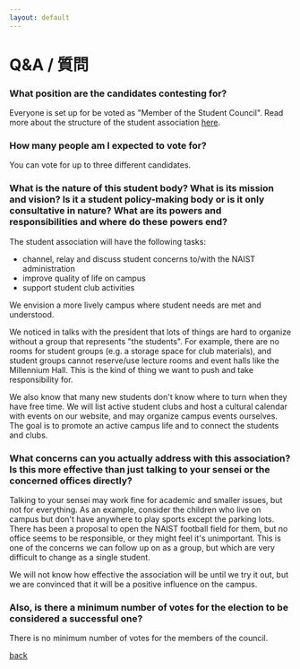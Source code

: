 ```yaml
---
layout: default
---
```


# Q&A / 質問

### What position are the candidates contesting for?

Everyone is set up for be voted as "Member of the Student Council". Read more about the structure of the student association [here](structure).

### How many people am I expected to vote for?

You can vote for up to three different candidates.

### What is the nature of this student body? What is its mission and vision? Is it a student policy-making body or is it only consultative in nature? What are its powers and responsibilities and where do these powers end?

The student association will have the following tasks:

- channel, relay and discuss student concerns to/with the NAIST administration
- improve quality of life on campus
- support student club activities

We envision a more lively campus where student needs are met and understood.

We noticed in talks with the president that lots of things are hard to organize without a group that represents "the students". For example, there are no rooms for student groups (e.g. a storage space for club materials), and student groups cannot reserve/use lecture rooms and event halls like the Millennium Hall. This is the kind of thing we want to push and take responsibility for.

We also know that many new students don't know where to turn when they have free time. We will list active student clubs and host a cultural calendar with events on our website, and may organize campus events ourselves. The goal is to promote an active campus life and to connect the students and clubs.

### What concerns can you actually address with this association? Is this more effective than just talking to your sensei or the concerned offices directly?

 Talking to your sensei may work fine for academic and smaller issues, but not for everything. As an example, consider the children who live on campus but don't have anywhere to play sports except the parking lots. There has been a proposal to open the NAIST football field for them, but no office seems to be responsible, or they might feel it's unimportant. This is one of the concerns we can follow up on as a group, but which are very difficult to change as a single student.

 We will not know how effective the association will be until we try it out, but we are convinced that it will be a positive influence on the campus.

### Also, is there a minimum number of votes for the election to be considered a successful one?

There is no minimum number of votes for the members of the council.

[back](./)
